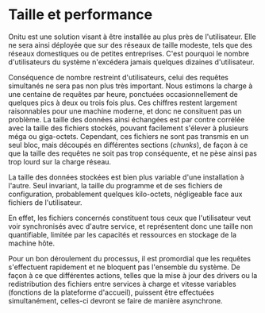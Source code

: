 # Taille et performance

Onitu est une solution visant à être installée au plus près de l'utilisateur. Elle ne sera ainsi déployée que sur des réseaux de taille modeste, tels que des réseaux domestiques ou de petites entreprises. C'est pourquoi le nombre d'utilisateurs du système n'excédera jamais quelques dizaines d'utilisateur.

Conséquence de nombre restreint d'utilisateurs, celui des requêtes simultanés ne sera pas non plus très important. Nous estimons la charge à une centaine de requêtes par heure, ponctuées occasionnellement de quelques pics à deux ou trois fois plus. Ces chiffres restent largement raisonnables pour une machine moderne, et donc ne consituent pas un problème.
La taille des données ainsi échangées est par contre corrélée avec la taille des fichiers stockés, pouvant facilement s'élever à plusieurs méga ou giga-octets. Cependant, ces fichiers ne sont pas transmis en un seul bloc, mais découpés en différentes sections (*chunks*), de façon à ce que la taille des requêtes ne soit pas trop conséquente, et ne pèse ainsi pas trop lourd sur la charge réseau.

La taille des données stockées est bien plus variable d'une installation à l'autre. Seul invariant, la taille du programme et de ses fichiers de configuration, probablement quelques kilo-octets, négligeable face aux fichiers de l'utilisateur.

En effet, les fichiers concernés constituent tous ceux que l'utilisateur veut voir synchronisés avec d'autre service, et représentent donc une taille non quantifiable, limitée par les capacités et ressources en stockage de la machine hôte.

Pour un bon déroulement du processus, il est promordial que les requêtes s'effectuent rapidement et ne bloquent pas l'ensemble du système. De façon à ce que différentes actions, telles que la mise à jour des drivers ou la redistribution des fichiers entre services à charge et vitesse variables (fonctions de la plateforme d'accueil), puissent être effectuées simultanément, celles-ci devront se faire de manière asynchrone.
